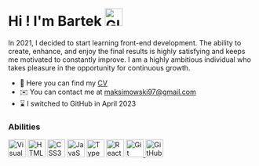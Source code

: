 Hi ! I'm Bartek <img src="https://user-images.githubusercontent.com/18350557/176309783-0785949b-9127-417c-8b55-ab5a4333674e.gif" width='36' alt="GIF" />
===============================================================================================================================



In 2021, I decided to start learning front-end development. 
The ability to create, enhance, and enjoy the final results is highly satisfying and keeps me motivated to constantly improve. 
I am a highly ambitious individual who takes pleasure in the opportunity for continuous growth.

* 🔭 Here you can find my [CV](https://drive.google.com/file/d/1KbbBj4_0uEu9zf6vP5unJ-OtT5maMJzh/view)
* ✉️ You can contact me at [maksimowski97@gmail.com](mailto:maksimowski97@gmail.com)
* ⌛ I switched to GitHub in April 2023

### Abilities


<p align="left">
<a href="https://firefox-source-docs.mozilla.org/contributing/editors/vscode.html" target="_blank" rel="noreferrer"><img src="https://cdn.jsdelivr.net/gh/devicons/devicon/icons/vscode/vscode-original.svg" width="36" height="36" alt="Visual Studio Code" /></a> 
<a href="https://developer.mozilla.org/en-US/docs/Glossary/HTML5" target="_blank" rel="noreferrer"><img src="https://raw.githubusercontent.com/danielcranney/readme-generator/main/public/icons/skills/html5-colored.svg" width="36" height="36" alt="HTML5" /></a>
<a href="https://www.w3.org/TR/CSS/#css" target="_blank" rel="noreferrer"><img src="https://raw.githubusercontent.com/danielcranney/readme-generator/main/public/icons/skills/css3-colored.svg" width="36" height="36" alt="CSS3" /></a>
<a href="https://developer.mozilla.org/en-US/docs/Web/JavaScript" target="_blank" rel="noreferrer"><img src="https://raw.githubusercontent.com/danielcranney/readme-generator/main/public/icons/skills/javascript-colored.svg" width="36" height="36" alt="JavaScript" /></a>
<a href="https://www.typescriptlang.org/" target="_blank" rel="noreferrer"><img src="https://raw.githubusercontent.com/danielcranney/readme-generator/main/public/icons/skills/typescript-colored.svg" width="36" height="36" alt="TypeScript" /></a>
<a href="https://reactjs.org/" target="_blank" rel="noreferrer"><img src="https://raw.githubusercontent.com/danielcranney/readme-generator/main/public/icons/skills/react-colored.svg" width="36" height="36" alt="React" /></a>
<a href="https://git-scm.com/doc" target="_blank" rel="noreferrer">
  <img src="https://raw.githubusercontent.com/danielcranney/readme-generator/main/public/icons/skills/git-colored.svg" width="36" height="36" alt="Git" />
</a>
<a href="https://docs.github.com" target="_blank" rel="noreferrer">
  <img src="https://user-images.githubusercontent.com/3369400/139448065-39a229ba-4b06-434b-bc67-616e2ed80c8f.png" width="36" height="36" alt="GitHub" />
</a>
</p>
